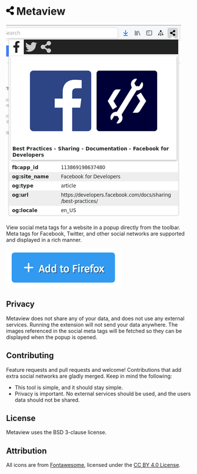 # <img src="icons/share.svg" height="24"> Metaview

![Demo](assets/demo.png)

View social meta tags for a website in a popup directly from the toolbar. Meta tags for Facebook, Twitter, and other social networks are supported and displayed in a rich manner.

[![Add to Firefox](assets/add_to_firefox.png)](https://addons.mozilla.org/en-US/firefox/addon/metaview/)

## Privacy

Metaview does not share any of your data, and does not use any external services. Running the extension will not send your data anywhere. The images referenced in the social meta tags will be fetched so they can be displayed when the popup is opened.

## Contributing

Feature requests and pull requests and welcome! Contributions that add extra social networks are gladly merged. Keep in mind the following:
* This tool is simple, and it should stay simple.
* Privacy is important. No external services should be used, and the users data should not be shared.

## License

Metaview uses the BSD 3-clause license.

## Attribution

All icons are from [Fontawesome](https://fontawesome.com/), licensed under the [CC BY 4.0 License](https://fontawesome.com/license).
